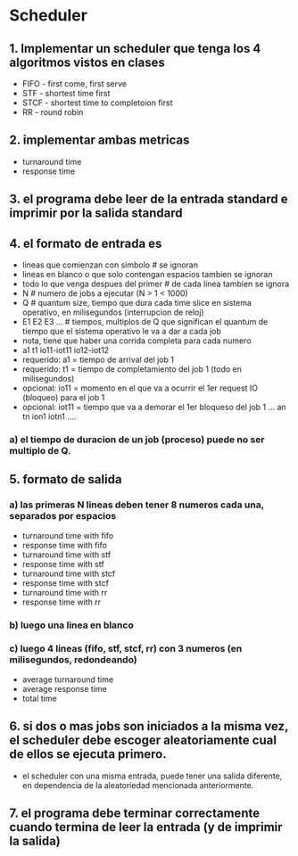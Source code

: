 # Scheduler


## 1. Implementar un scheduler que tenga los 4 algoritmos vistos en clases
  - FIFO - first come, first serve
  - STF - shortest time first
  - STCF - shortest time to completoion first
  - RR - round robin

## 2. implementar ambas metricas
  - turnaround time
  - response time

## 3. el programa debe leer de la entrada standard e imprimir por la salida standard

## 4. el formato de entrada es

 - lineas que comienzan con simbolo # se ignoran
 - lineas en blanco o que solo contengan espacios tambien se ignoran
 - todo lo que venga despues del primer # de cada linea tambien se ignora
 - N # numero de jobs a ejecutar (N > 1 < 1000)
 - Q # quantum size, tiempo que dura cada time slice en sistema operativo, en milisegundos (interrupcion de reloj)
 - E1 E2 E3 ... # tiempos, multiplos de Q que significan el quantum de tiempo que el sistema operativo le va a dar a cada job
 - nota, tiene que haber una corrida completa para cada numero
 - a1 t1 io11-iot11 io12-iot12 
 - requerido: a1 = tiempo de arrival del job 1
 - requerido: t1 = tiempo de completamiento del job 1 (todo en milisegundos)
 - opcional: io11 = momento en el que va a ocurrir el 1er request IO (bloqueo) para el job 1
 - opcional: iot11 = tiempo que va a demorar el 1er bloqueso del job 1
...
an tn ion1 iotn1 ....

### a) el tiempo de duracion de un job (proceso) puede no ser multiplo de Q.

## 5. formato de salida

### a) las primeras N lineas deben tener 8 numeros cada una, separados por espacios
- turnaround time with fifo
- response time with fifo
- turnaround time with stf
- response time with stf
- turnaround time with stcf
- response time with stcf
- turnaround time with rr
- response time with rr

### b) luego una linea en blanco

### c) luego 4 lineas (fifo, stf, stcf, rr) con 3 numeros (en milisegundos, redondeando)
- average turnaround time
- average response time
- total time

## 6. si dos o mas jobs son iniciados a la misma vez, el scheduler debe escoger aleatoriamente cual de ellos se ejecuta primero. 
- el scheduler con una misma entrada, puede tener una salida diferente, en dependencia de la aleatoriedad mencionada anteriormente.

## 7. el programa debe terminar correctamente cuando termina de leer la entrada (y de imprimir la salida)
